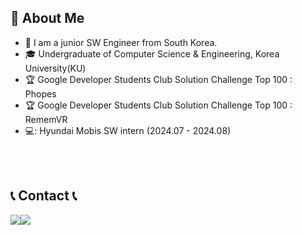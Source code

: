 ## 👀 About Me
  - :raising_hand: I am a junior SW Engineer from South Korea.<br/>
  -  :mortar_board: Undergraduate of Computer Science & Engineering, Korea University(KU)
  -  :trophy: Google Developer Students Club Solution Challenge Top 100 : Phopes
  -  :trophy: Google Developer Students Club Solution Challenge Top 100 : RememVR
  -  💻: Hyundai Mobis SW intern (2024.07 - 2024.08)
  <br/>
  <br/>
  
## 📞 Contact 📞
<div style="display:flex; flex-direction:row;">
    <a href="https://www.instagram.com/cjinuuu/">
        <img src="https://img.shields.io/badge/Instagram-E4405F?style=for-the-badge&logo=Instagram&logoColor=white"> 
    </a>
    <a href="mailto:ryan0010231@gmail.com">
        <img src="https://img.shields.io/badge/Gmail-EA4335?style=for-the-badge&logo=Gmail&logoColor=white"> 
    </a>
</div><br>
    


 
